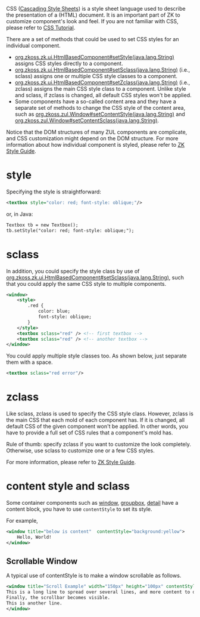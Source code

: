 

CSS ([Cascading Style Sheets](http://en.wikipedia.org/wiki/Cascading_Style_Sheets)) is a style
sheet language used to describe the presentation of a (HTML) document.
It is an important part of ZK to customize component's look and feel. If
you are not familiar with CSS, please refer to [CSS Tutorial](http://www.w3schools.com/css/default.asp).

There are a set of methods that could be used to set CSS styles for an
individual component.

- [org.zkoss.zk.ui.HtmlBasedComponent#setStyle(java.lang.String)](https://www.zkoss.org/javadoc/latest/zk/org/zkoss/zk/ui/HtmlBasedComponent.html#setStyle(java.lang.String))
  assigns CSS styles directly to a component.
- [org.zkoss.zk.ui.HtmlBasedComponent#setSclass(java.lang.String)](https://www.zkoss.org/javadoc/latest/zk/org/zkoss/zk/ui/HtmlBasedComponent.html#setSclass(java.lang.String))
  (i.e., sclass) assigns one or multiple CSS style classes to a
  component.
- [org.zkoss.zk.ui.HtmlBasedComponent#setZclass(java.lang.String)](https://www.zkoss.org/javadoc/latest/zk/org/zkoss/zk/ui/HtmlBasedComponent.html#setZclass(java.lang.String))
  (i.e., zclass) assigns the main CSS style class to a component. Unlike
  style and sclass, if zclass is changed, all default CSS styles won't
  be applied.
- Some components have a so-called content area and they have a separate
  set of methods to change the CSS style of the content area, such as
  [org.zkoss.zul.Window#setContentStyle(java.lang.String)](https://www.zkoss.org/javadoc/latest/zk/org/zkoss/zul/Window.html#setContentStyle(java.lang.String))
  and
  [org.zkoss.zul.Window#setContentSclass(java.lang.String)](https://www.zkoss.org/javadoc/latest/zk/org/zkoss/zul/Window.html#setContentSclass(java.lang.String)).

Notice that the DOM structures of many ZUL components are complicate,
and CSS customization might depend on the DOM structure. For more
information about how individual component is styled, please refer to
[ZK Style Guide](ZK_Style_Guide).

# style

Specifying the style is straightforward:

```xml
<textbox style="color: red; font-style: oblique;"/>
```

or, in Java:

```xml
Textbox tb = new Textbox();
tb.setStyle("color: red; font-style: oblique;");
```

# sclass

In addition, you could specify the style class by use of
[org.zkoss.zk.ui.HtmlBasedComponent#setSclass(java.lang.String)](https://www.zkoss.org/javadoc/latest/zk/org/zkoss/zk/ui/HtmlBasedComponent.html#setSclass(java.lang.String)),
such that you could apply the same CSS style to multiple components.

```xml
<window>
    <style>
        .red {
            color: blue;
            font-style: oblique;
        }
    </style>
    <textbox sclass="red" /> <!-- first textbox -->
    <textbox sclass="red" /> <!-- another textbox -->
</window>
```

You could apply multiple style classes too. As shown below, just
separate them with a space.

```xml
<textbox sclass="red error"/>
```

# zclass

Like sclass, zclass is used to specify the CSS style class. However,
zclass is the main CSS that each mold of each component has. If it is
changed, all default CSS of the given component won't be applied. In
other words, you have to provide a full set of CSS rules that a
component's mold has.

Rule of thumb: specify zclass if you want to customize the look
completely. Otherwise, use sclass to customize one or a few CSS styles.

For more information, please refer to [ZK Style Guide]({{site.baseurl}}/zk_style_customization_guide/zk_class_concept/zclass).

# content style and sclass

Some container components such as
[window]({{site.baseurl}}/zk_component_ref/containers/window),
[groupbox]({{site.baseurl}}/zk_component_ref/containers/groupbox),
[detail]({{site.baseurl}}/zk_component_ref/data/grid/detail) have a
content block, you have to use `contentStyle` to set its style.

For example,

```xml
<window title="below is content"  contentStyle="background:yellow">
    Hello, World!    
</window>
```

## Scrollable Window

A typical use of contentStyle is to make a window scrollable as follows.

```xml
<window title="Scroll Example" width="150px" height="100px" contentStyle="overflow:auto" >
This is a long line to spread over several lines, and more content to display.
Finally, the scrollbar becomes visible.
This is another line.
</window>
```
